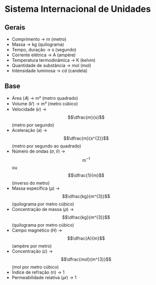 # Sistema Internacional de Unidades

## Gerais

* Comprimento -> m (metro)
* Massa -> kg (quilograma)
* Tempo, duração -> s (segundo)
* Corrente elétrica -> A (ampère)
* Temperatura termodinâmica -> K (kelvin)
* Quantidade de substância -> mol (mol)
* Intensidade luminosa -> cd (candela)

## Base

* Área (𝐴) -> m² (metro quadrado)
* Volume (𝑉) -> m³ (metro cúbico)
* Velocidade (𝑣) -> $$\dfrac{m}{s}$$ (metro por segundo)&#x20;
* Aceleração (𝑎) -> $$\dfrac{m}{s^{2}}$$ (metro por segundo ao quadrado)
* Número de ondas (𝜎, 𝑣̃) ->$$m^{-1}$$ ou $$\dfrac{1}{m}$$(inverso do metro)
* Massa específica (𝜇) -> $$\dfrac{kg}{m^{3}}$$ (quilograma por metro cúbico)
* Concentração de massa (𝜌) -> $$\dfrac{kg}{m^{3}}$$ (quilograma por metro cúbico)
* Campo magnético (𝐻) -> $$\dfrac{A}{m}$$ (ampère por metro)
* Concentração (𝑐) -> $$\dfrac{mol}{m^{3}}$$ (mol por metro cúbico)
* Índice de refração (n) -> 1
* Permeabilidade relativa (𝜇𝑟) -> 1
